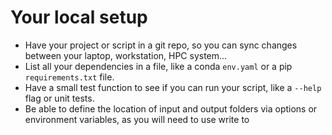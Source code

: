 # Your local setup

- Have your project or script in a git repo, so you can sync changes between your laptop, workstation, HPC system...
- List all your dependencies in a file, like a conda `env.yaml` or a pip `requirements.txt` file.
- Have a small test function to see if you can run your script, like a `--help` flag or unit tests. 
- Be able to define the location of input and output folders via options or environment variables, as you will need to use write to 